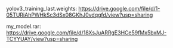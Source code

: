 yolov3_training_last.weights: https://drive.google.com/file/d/1-05TURiAhPWHkSc3dSx08GKhJ0vdqgfd/view?usp=sharing

my_model.rar: https://drive.google.com/file/d/18XsJuARRgE3HCe59fMx5bxMJ-TCYYUAY/view?usp=sharing
